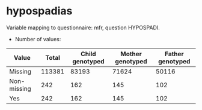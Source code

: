 # hypospadias
Variable mapping to questionnaire: mfr, question HYPOSPADI.
- Number of values:

| Value | Total | Child genotyped | Mother genotyped | Father genotyped |
| ----- | ----- | --------------- | ---------------- | ---------------- |
| Missing | 113381 | 83193 | 71624 | 50116 |
| Non-missing | 242 | 162 | 145 | 102 |
| Yes | 242 | 162 | 145 |102 |



